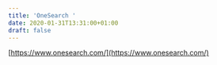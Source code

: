 ```yaml
---
title: 'OneSearch '
date: 2020-01-31T13:31:00+01:00
draft: false
---
```


[https://www.onesearch.com/](https://www.onesearch.com/)